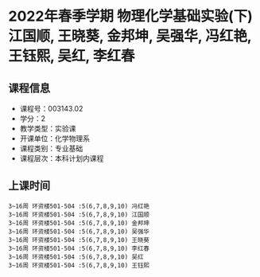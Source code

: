# 2022年春季学期 物理化学基础实验(下) 江国顺, 王晓葵, 金邦坤, 吴强华, 冯红艳, 王钰熙, 吴红, 李红春






## 课程信息

- 课程号：003143.02
- 学分：2
- 教学类型：实验课
- 开课单位：化学物理系
- 课程类别：专业基础
- 课程层次：本科计划内课程

## 上课时间

```
3~16周 环资楼501-504 :5(6,7,8,9,10) 冯红艳
3~16周 环资楼501-504 :5(6,7,8,9,10) 江国顺
3~16周 环资楼501-504 :5(6,7,8,9,10) 金邦坤
3~16周 环资楼501-504 :5(6,7,8,9,10) 吴强华
3~16周 环资楼501-504 :5(6,7,8,9,10) 王晓葵
3~16周 环资楼501-504 :5(6,7,8,9,10) 李红春
3~16周 环资楼501-504 :5(6,7,8,9,10) 吴红
3~16周 环资楼501-504 :5(6,7,8,9,10) 王钰熙
```

